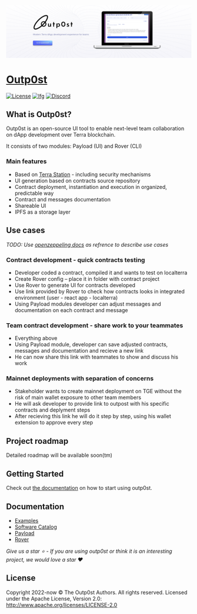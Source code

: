 [![headline](assets/repo_top.png)](https://outp0st.io)

# [Outp0st](https://outp0st.io)

[![License](https://img.shields.io/badge/License-Apache%202.0-blue.svg)](<https://tldrlegal.com/license/apache-license-2.0-(apache-2.0)#summary>)
[![lfg](https://img.shields.io/badge/lfg-preparing%20for%20apply-brightgreen)](https://lfg.org/grants/)
[![Discord](https://img.shields.io/discord/961903521379282994)](https://discord.gg/CQjDUyBz)

<!-- [![Main CI Build](https://github.com/backstage/backstage/workflows/Main%20Master%20Build/badge.svg)](https://github.com/backstage/backstage/actions?query=workflow%3A%22Main+Master+Build%22) -->

<!-- ![Code style](https://img.shields.io/badge/code_style-prettier-ff69b4.svg)
[![Codecov](https://img.shields.io/codecov/c/github/backstage/backstage)](https://codecov.io/gh/backstage/backstage)
[![](https://img.shields.io/npm/v/@backstage/core?label=Version)](https://github.com/backstage/backstage/releases) -->

## What is Outp0st?

Outp0st is an open-source UI tool to enable next-level team collaboration on dApp development over Terra blockchain.

It consists of two modules: Payload (UI) and Rover (CLI)

### Main features

- Based on [Terra Station](https://station.terra.money) - including security mechanisms
- UI generation based on contracts source repository
- Contract deployment, instantiation and execution in organized, predictable way
- Contract and messages documentation
- Shareable UI
- IPFS as a storage layer

## Use cases

_TODO: Use [openzeppeling docs](https://docs.openzeppelin.com/defender/admin) as refrence to describe use cases_

### Contract development - quick contracts testing

- Developer coded a contract, compiled it and wants to test on localterra
- Create Rover config – place it in folder with contract project​
- Use Rover to generate UI for contracts developed
- Use link provided by Rover to check how contracts looks in integrated environment (user - react app - localterra)
- Using Payload modules developer can adjust messages and documentation on each contract and message

### Team contract development - share work to your teammates

- Everything above
- Using Payload module, developer can save adjusted contracts, messages and documentation and recieve a new link
- He can now share this link with teammates to show and discuss his work

### Mainnet deployments with separation of concerns

- Stakeholder wants to create mainnet deployment on TGE without the risk of main wallet exposure to other team members
- He will ask developer to provide link to outpost with his specific contracts and deplyment steps​
- After recieving this link he will do it step by step, using his wallet extension to approve every step​

## Project roadmap

Detailed roadmap will be available soon(tm)

## Getting Started

Check out [the documentation](https://outp0st.io/docs/quickstart) on how to start using outp0st.

## Documentation

- [Examples](https://outp0st.io/docs/overview)
- [Software Catalog](https://outp0st.io/docs/examples)
- [Payload](https://outp0st.io/docs/payload/anatomy)
- [Rover](https://outp0st.io/docs/rover)

<!-- ## Community

- [Discord chatroom](https://discord.gg/MUpMjP2) - Get support or discuss the project
- [Contributing to Backstage](https://github.com/backstage/backstage/blob/master/CONTRIBUTING.md) - Start here if you want to contribute
- [RFCs](https://github.com/backstage/backstage/labels/rfc) - Help shape the technical direction
- [FAQ](https://backstage.io/docs/FAQ) - Frequently Asked Questions
- [Code of Conduct](CODE_OF_CONDUCT.md) - This is how we roll
- [Adopters](ADOPTERS.md) - Companies already using Backstage
- [Blog](https://backstage.io/blog/) - Announcements and updates
- [Newsletter](https://mailchi.mp/spotify/backstage-community) - Subscribe to our email newsletter
- [Backstage Community Sessions](https://github.com/backstage/community) - Join monthly meetup and explore Backstage community -->

_Give us a star ⭐️ - If you are using outp0st or think it is an interesting project, we would love a star ❤️_

## License

Copyright 2022-now © The Outp0st Authors. All rights reserved.
Licensed under the Apache License, Version 2.0: http://www.apache.org/licenses/LICENSE-2.0

<!-- ## Security

Please report sensitive security issues via Spotify's [bug-bounty program](https://hackerone.com/spotify) rather than GitHub.

For further details please see our complete [security release process](SECURITY.md). -->

